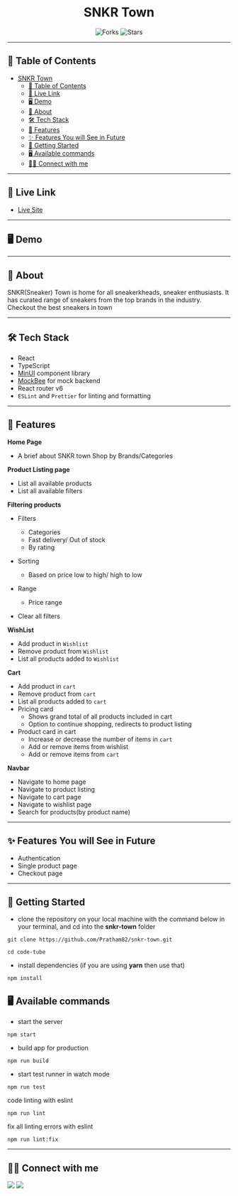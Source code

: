 <div align="center">

<!-- <img alt="inclusive mart logo" src="public/logo-bg-white.png" width="150px" height="150px" /> -->

# SNKR Town

![Forks](https://img.shields.io/github/forks/pratham82/snkr-town)
![Stars](https://img.shields.io/github/stars/pratham82/snkr-town)

<!-- ![License](https://img.shields.io/github/license/pratham82/snkr-town) -->

</div>

---

## 📕 Table of Contents

- [SNKR Town](#snkr-town)
  - [📕 Table of Contents](#-table-of-contents)
  - [🔗 Live Link](#-live-link)
  - [🖥️ Demo](#️-demo)
  - [📖 About](#-about)
  - [🛠️ Tech Stack](#️-tech-stack)
  - [🚀 Features](#-features)
  - [✨ Features You will See in Future](#-features-you-will-see-in-future)
  - [🔌 Getting Started](#-getting-started)
  - [🖥️ Available commands](#️-available-commands)
  - [👨‍💻 Connect with me](#-connect-with-me)

---

## 🔗 Live Link

- [Live Site](https://snkr-town.vercel.app)

---

## 🖥️ Demo

---

## 📖 About

SNKR(Sneaker) Town is home for all sneakerkheads, sneaker enthusiasts. It has curated range of sneakers from the top brands in the industry. Checkout the best sneakers in town

---

## 🛠️ Tech Stack

- React
- TypeScript
- [MinUI](https://min-ui.netlify.app/) component library
- [MockBee](https://mockbee.netlify.app/) for mock backend
- React router v6
- `ESLint` and `Prettier` for linting and formatting

---

## 🚀 Features

**Home Page**

- A brief about SNKR town
  Shop by Brands/Categories

**Product Listing page**

- List all available products
- List all available filters

**Filtering products**

- Filters

  - Categories
  - Fast delivery/ Out of stock
  - By rating

- Sorting

  - Based on price low to high/ high to low

- Range

  - Price range

- Clear all filters

**WishList**

- Add product in `Wishlist`
- Remove product from `Wishlist`
- List all products added to `Wishlist`

**Cart**

- Add product in `cart`
- Remove product from `cart`
- List all products added to `cart`
- Pricing card
  - Shows grand total of all products included in cart
  - Option to continue shopping, redirects to product listing
- Product card in cart
  - Increase or decrease the number of items in `cart`
  - Add or remove items from wishlist
  - Add or remove items from `cart`

**Navbar**

- Navigate to home page
- Navigate to product listing
- Navigate to cart page
- Navigate to wishlist page
- Search for products(by product name)

---

## ✨ Features You will See in Future

- Authentication
- Single product page
- Checkout page

---

## 🔌 Getting Started

- clone the repository on your local machine with the command below in your terminal, and cd into the **snkr-town** folder

```
git clone https://github.com/Pratham82/snkr-town.git

cd code-tube
```

- install dependencies (if you are using **yarn** then use that)

```
npm install
```

## 🖥️ Available commands

<!-- - create a `.env` file at the root level of the directory (at the level of `package.json`) and create a variable like mentioned below

```
REACT_APP_JWT_SECRET = <JWT_SECRET_KEY_OF_YOUR_CHOICE>
``` -->

- start the server

```
npm start
```

- build app for production

```
npm run build
```

- start test runner in watch mode

```
npm run test
```

code linting with eslint

```
npm run lint
```

fix all linting errors with eslint

```
npm run lint:fix
```

---

## 👨‍💻 Connect with me

<a href="https://www.linkedin.com/in/prathameshmali/"><img src="https://img.shields.io/badge/LinkedIn-0077B5?style=for-the-badge&logo=linkedin&logoColor=white"/></a>
<a href="https://twitter.com/Pratham_82"><img src="https://img.shields.io/badge/Twitter-1DA1F2?style=for-the-badge&logo=twitter&logoColor=white"/></a>
